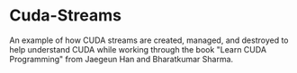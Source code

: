 # Cuda-Streams
An example of how CUDA streams are created, managed, and destroyed to help understand CUDA while working through the book "Learn CUDA Programming" from Jaegeun Han and Bharatkumar Sharma.
